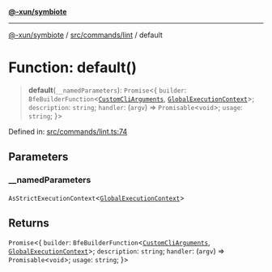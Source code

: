[**@-xun/symbiote**](../../../../README.md)

***

[@-xun/symbiote](../../../../README.md) / [src/commands/lint](../README.md) / default

# Function: default()

> **default**(`__namedParameters`): `Promise`\<\{ `builder`: `BfeBuilderFunction`\<[`CustomCliArguments`](../type-aliases/CustomCliArguments.md), [`GlobalExecutionContext`](../../../configure/type-aliases/GlobalExecutionContext.md)\>; `description`: `string`; `handler`: (`argv`) => `Promisable`\<`void`\>; `usage`: `string`; \}\>

Defined in: [src/commands/lint.ts:74](https://github.com/Xunnamius/symbiote/blob/150bd8f520450f76cdfe81296a884f439e925685/src/commands/lint.ts#L74)

## Parameters

### \_\_namedParameters

`AsStrictExecutionContext`\<[`GlobalExecutionContext`](../../../configure/type-aliases/GlobalExecutionContext.md)\>

## Returns

`Promise`\<\{ `builder`: `BfeBuilderFunction`\<[`CustomCliArguments`](../type-aliases/CustomCliArguments.md), [`GlobalExecutionContext`](../../../configure/type-aliases/GlobalExecutionContext.md)\>; `description`: `string`; `handler`: (`argv`) => `Promisable`\<`void`\>; `usage`: `string`; \}\>
